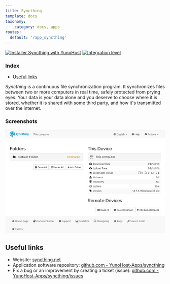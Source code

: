 ```yaml
---
title: Syncthing
template: docs
taxonomy:
    category: docs, apps
routes:
  default: '/app_syncthing'
---
```


[![Installer Syncthing with YunoHost](https://install-app.yunohost.org/install-with-yunohost.svg)](https://install-app.yunohost.org/?app=syncthing) [![Integration level](https://dash.yunohost.org/integration/syncthing.svg)](https://dash.yunohost.org/appci/app/syncthing)

### Index

- [Useful links](#useful-links)

*Syncthing* is a continuous file synchronization program. It synchronizes files between two or more computers in real time, safely protected from prying eyes. Your data is your data alone and you deserve to choose where it is stored, whether it is shared with some third party, and how it's transmitted over the internet.

### Screenshots

![Screenshot of Syncthing](https://github.com/YunoHost-Apps/syncthing_ynh/blob/master/doc/screenshots/screenshot1.png)

## Useful links

+ Website: [syncthing.net](https://syncthing.net/)
+ Application software repository: [github.com - YunoHost-Apps/syncthing](https://github.com/YunoHost-Apps/syncthing_ynh)
+ Fix a bug or an improvement by creating a ticket (issue): [github.com - YunoHost-Apps/syncthing/issues](https://github.com/YunoHost-Apps/syncthing_ynh/issues)
